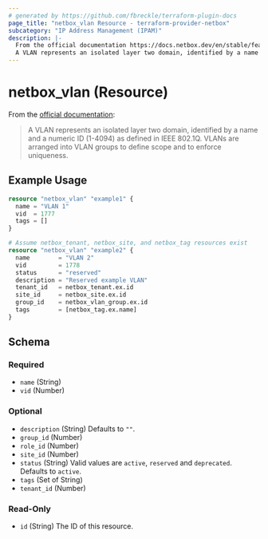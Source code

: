 ```yaml
---
# generated by https://github.com/fbreckle/terraform-plugin-docs
page_title: "netbox_vlan Resource - terraform-provider-netbox"
subcategory: "IP Address Management (IPAM)"
description: |-
  From the official documentation https://docs.netbox.dev/en/stable/features/vlans/#vlans:
  A VLAN represents an isolated layer two domain, identified by a name and a numeric ID (1-4094) as defined in IEEE 802.1Q. VLANs are arranged into VLAN groups to define scope and to enforce uniqueness.
---
```


# netbox_vlan (Resource)

From the [official documentation](https://docs.netbox.dev/en/stable/features/vlans/#vlans):

> A VLAN represents an isolated layer two domain, identified by a name and a numeric ID (1-4094) as defined in IEEE 802.1Q. VLANs are arranged into VLAN groups to define scope and to enforce uniqueness.

## Example Usage

```terraform
resource "netbox_vlan" "example1" {
  name = "VLAN 1"
  vid  = 1777
  tags = []
}

# Assume netbox_tenant, netbox_site, and netbox_tag resources exist
resource "netbox_vlan" "example2" {
  name        = "VLAN 2"
  vid         = 1778
  status      = "reserved"
  description = "Reserved example VLAN"
  tenant_id   = netbox_tenant.ex.id
  site_id     = netbox_site.ex.id
  group_id    = netbox_vlan_group.ex.id
  tags        = [netbox_tag.ex.name]
}
```

<!-- schema generated by tfplugindocs -->
## Schema

### Required

- `name` (String)
- `vid` (Number)

### Optional

- `description` (String) Defaults to `""`.
- `group_id` (Number)
- `role_id` (Number)
- `site_id` (Number)
- `status` (String) Valid values are `active`, `reserved` and `deprecated`. Defaults to `active`.
- `tags` (Set of String)
- `tenant_id` (Number)

### Read-Only

- `id` (String) The ID of this resource.


